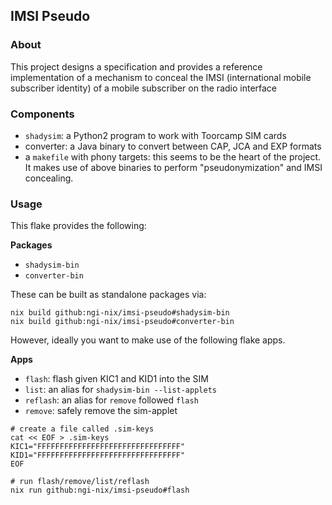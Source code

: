 ## IMSI Pseudo

### About

This project designs a specification and provides a
reference implementation of a mechanism to conceal the IMSI
(international mobile subscriber identity) of a mobile
subscriber on the radio interface

### Components

- `shadysim`: a Python2 program to work with Toorcamp SIM
  cards
- converter: a Java binary to convert between CAP, JCA and
  EXP formats
- a `makefile` with phony targets: this seems to be the
  heart of the project. It makes use of above binaries to
  perform "pseudonymization" and IMSI concealing.

### Usage

This flake provides the following:

**Packages**

 - `shadysim-bin`
 - `converter-bin`

These can be built as standalone packages via:

```
nix build github:ngi-nix/imsi-pseudo#shadysim-bin
nix build github:ngi-nix/imsi-pseudo#converter-bin
```

However, ideally you want to make use of the following flake
apps.

**Apps**

 - `flash`: flash given KIC1 and KID1 into the SIM
 - `list`: an alias for `shadysim-bin --list-applets`
 - `reflash`: an alias for `remove` followed `flash`
 - `remove`: safely remove the sim-applet

```
# create a file called .sim-keys
cat << EOF > .sim-keys
KIC1="FFFFFFFFFFFFFFFFFFFFFFFFFFFFFFFF"
KID1="FFFFFFFFFFFFFFFFFFFFFFFFFFFFFFFF"
EOF

# run flash/remove/list/reflash
nix run github:ngi-nix/imsi-pseudo#flash
```
